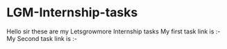 # LGM-Internship-tasks
Hello sir these are my Letsgrowmore Internship tasks
My first task link is :-
My Second task link is :-
